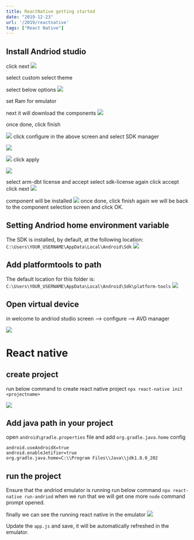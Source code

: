 ```yaml
---
title: ReactNative getting started
date: "2019-12-23"
url: '/2019/reactnative'
tags: ["React Native"]
---
```


## Install Andriod studio

click next
![](open-andriod-after-installed.png)

select custom
select theme

select below options
![](select-options.png)

set Ram for emulator

next
it will download the components
![](downloading-components.png)

once done, click finish

![](andriod-install-done-scree.png)
click configure in the above screen and select SDK manager

![](andriod-sdk-config.png)

![](andriod-sdk-config-SDK-tools.png)
click apply

![](sdk-config-confirm.png)

select arm-dbt license and accept
select sdk-license again click accept
click next
![](install-accept-lic.png)

component will be installed
![](component-installer.png)
once done, click finish
again we will be back to the component selection screen and click OK.

## Setting Andriod home environment variable

The SDK is installed, by default, at the following location: `C:\Users\YOUR_USERNAME\AppData\Local\Android\Sdk`
![](set-andriod-home-env-variable.png)

## Add platformtools to path

The default location for this folder is: `C:\Users\YOUR_USERNAME\AppData\Local\Android\Sdk\platform-tools`
![](add-platform-tool-to-path-variable.png)

## Open virtual device

in welcome to andriod studio screen --> configure --> AVD manager

![](start-andriod-virtual-device.png)

# React native

## create project

run below command to create react native project
`npx react-native init <projectname>`

![](react-native-init-project-created.png)

## Add java path in your project

open `android\gradle.properties` file and add `org.gradle.java.home` config

```
android.useAndroidX=true
android.enableJetifier=true
org.gradle.java.home=C:\\Program Files\\Java\\jdk1.8.0_202
```

## run the project

Ensure that the andriod emulator is running
run below command
`npx react-native run-andriod`
when we run that we will get one more `node` command prompt opened.

finally we can see the running react native in the emulator
![](react-native-running-sample-prj.png)

Update the `app.js` and save, it will be automatically refreshed in the emulator.
